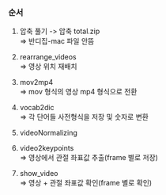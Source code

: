 ### 순서
1. 압축 풀기 -> 압축 total.zip
<br>=> 반디집-mac 파일 안뜸

2. rearrange_videos
<br>=> 영상 위치 재배치

3. mov2mp4
<br>=> mov 형식의 영상 mp4 형식으로 전환

4. vocab2dic
<br>=> 각 단어들 사전형식을 저장 및 숫자로 변환

5. videoNormalizing 

6. video2keypoints
<br>=> 영상에서 관절 좌표값 추출(frame 별로 저장)

7. show_video
<br>=> 영상 + 관절 좌표값 확인(frame 별로 확인)
